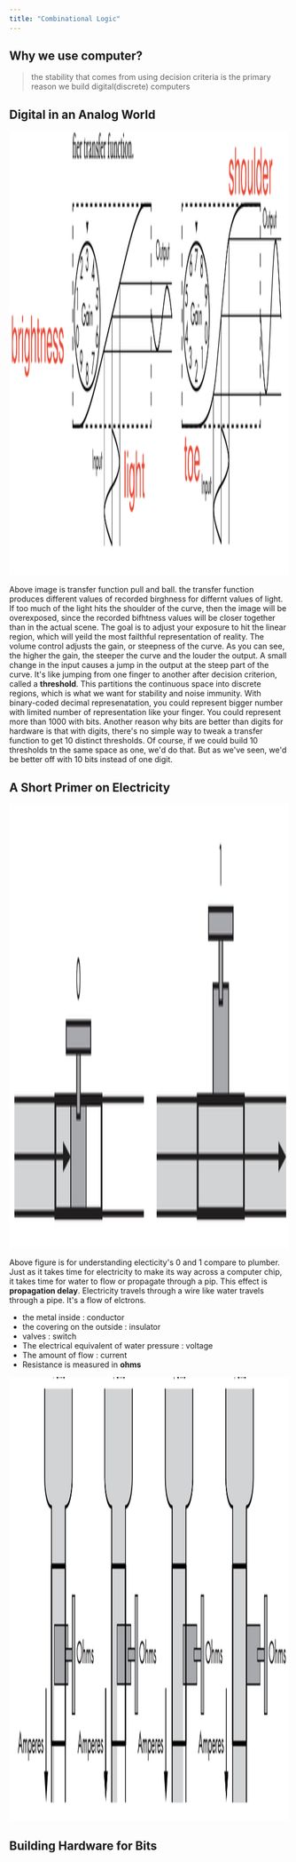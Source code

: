 ```yaml
---
title: "Combinational Logic"
---
```

 
 ## Why we use computer?
 > the stability that comes from using decision criteria is the primary reason we build digital(discrete) computers

 ## Digital in an Analog World
<img src="../assets/ca25.png" width="1000vw" height="800vw">

Above image is transfer function pull and ball. the transfer function produces different values of recorded birghness for differnt values of light. If too much of the light hits the shoulder of the curve, then the image will be overexposed, since the recorded bifhtness values will be closer together than in the actual scene. The goal is to adjust your exposure to hit the linear region, which will yeild the most failthful representation of reality. 
The volume control adjusts the gain, or steepness of the curve. As you can see, the higher the gain, the steeper the curve and the louder the output. A small change in the input causes a jump in the output at the steep part of the curve. It's like jumping from one finger to another after decision criterion, called a **threshold**. This partitions the continuous space into discrete regions, which is what we want for stability and noise immunity. 
With binary-coded decimal represenatation, you could represent bigger number with limited number of representation like your finger. You could represent more than 1000 with bits. Another reason why bits are better than digits for hardware is that with digits, there's no simple way to tweak a transfer function to get 10 distinct thresholds. Of course, if we could build 10 thresholds tn the same space as one, we'd do that. But as we've seen, we'd be better off with 10 bits instead of one digit.

## A Short Primer on Electricity
<img src="../assets/ca28.png" width="1000vw" height="800vw">

Above figure is for understanding electicity's 0 and 1 compare to plumber. Just as it takes time for electricity to make its way across a computer chip, it takes time for water to flow or propagate through a pip. This effect is __propagation delay__. Electricity travels through a wire like water travels through a pipe. It's a flow of elctrons.
- the metal inside : conductor
- the covering on the outside : insulator
- valves : switch
- The electrical equivalent of water pressure : voltage
- The amount of flow : current
- Resistance is measured in __ohms__
<img src="../assets/ca212.png" width="1000vw" height="800vw">

## Building Hardware for Bits
